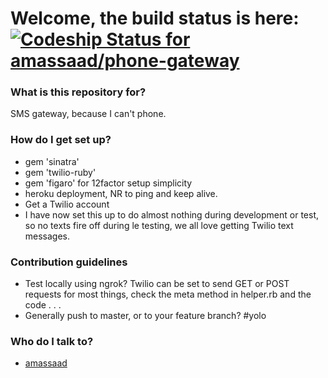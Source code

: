 # Welcome, the build status is here:  [ ![Codeship Status for amassaad/phone-gateway](https://codeship.com/projects/c1193290-759a-0132-c61e-22ab3bab314c/status?branch=master)](https://codeship.com/projects/55171) #


### What is this repository for? ###

SMS gateway, because I can't phone.

### How do I get set up? ###

* gem 'sinatra'
* gem 'twilio-ruby'
* gem 'figaro' for 12factor setup simplicity
* heroku deployment, NR to ping and keep alive.
* Get a Twilio account
* I have now set this up to do almost nothing during development or test, so no texts fire off during le testing, we all love getting Twilio text messages.

### Contribution guidelines ###

* Test locally using ngrok? Twilio can be set to send GET or POST requests for most things, check the meta method in helper.rb and the code . . .
* Generally push to master, or to your feature branch? #yolo

### Who do I talk to? ###

* [amassaad](https://github.com/amassaad)
 